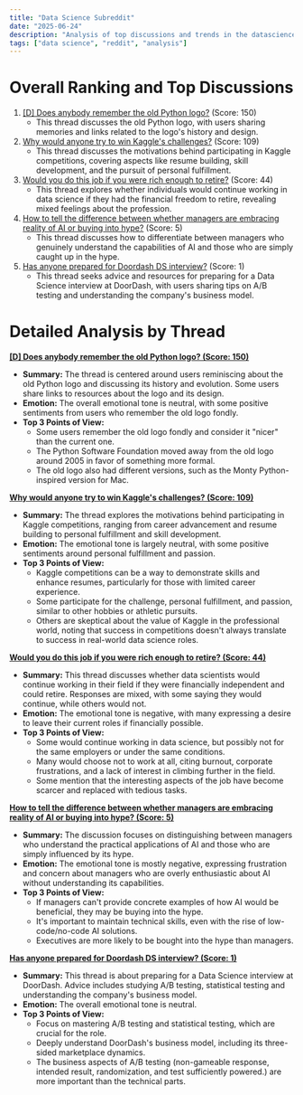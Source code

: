```yaml
---
title: "Data Science Subreddit"
date: "2025-06-24"
description: "Analysis of top discussions and trends in the datascience subreddit"
tags: ["data science", "reddit", "analysis"]
---
```


# Overall Ranking and Top Discussions
1.  [[D] Does anybody remember the old Python logo?](https://i.redd.it/v3elvap9oq8f1.png) (Score: 150)
    * This thread discusses the old Python logo, with users sharing memories and links related to the logo's history and design.
2.  [Why would anyone try to win Kaggle's challenges?](https://www.reddit.com/r/datascience/comments/1ljg8dx/why_would_anyone_try_to_win_kaggles_challenges/) (Score: 109)
    *  This thread discusses the motivations behind participating in Kaggle competitions, covering aspects like resume building, skill development, and the pursuit of personal fulfillment.
3.  [Would you do this job if you were rich enough to retire?](https://www.reddit.com/r/datascience/comments/1li6e4v/would_you_do_this_job_if_you_were_rich_enough_to/) (Score: 44)
    *  This thread explores whether individuals would continue working in data science if they had the financial freedom to retire, revealing mixed feelings about the profession.
4.  [How to tell the difference between whether managers are embracing reality of AI or buying into hype?](https://www.reddit.com/r/datascience/comments/1ljhuda/how_to_tell_the_difference_between_whether/) (Score: 5)
    *  This thread discusses how to differentiate between managers who genuinely understand the capabilities of AI and those who are simply caught up in the hype.
5.  [Has anyone prepared for Doordash DS interview?](https://www.reddit.com/r/datascience/comments/1ljhav8/has_anyone_prepared_for_doordash_ds_interview/) (Score: 1)
    *  This thread seeks advice and resources for preparing for a Data Science interview at DoorDash, with users sharing tips on A/B testing and understanding the company's business model.

# Detailed Analysis by Thread
**[[D] Does anybody remember the old Python logo? (Score: 150)](https://i.redd.it/v3elvap9oq8f1.png)**
*  **Summary:**  The thread is centered around users reminiscing about the old Python logo and discussing its history and evolution. Some users share links to resources about the logo and its design.
*  **Emotion:** The overall emotional tone is neutral, with some positive sentiments from users who remember the old logo fondly.
*  **Top 3 Points of View:**
    *   Some users remember the old logo fondly and consider it "nicer" than the current one.
    *   The Python Software Foundation moved away from the old logo around 2005 in favor of something more formal.
    *   The old logo also had different versions, such as the Monty Python-inspired version for Mac.

**[Why would anyone try to win Kaggle's challenges? (Score: 109)](https://www.reddit.com/r/datascience/comments/1ljg8dx/why_would_anyone_try_to_win_kaggles_challenges/)**
*  **Summary:**  The thread explores the motivations behind participating in Kaggle competitions, ranging from career advancement and resume building to personal fulfillment and skill development.
*  **Emotion:** The emotional tone is largely neutral, with some positive sentiments around personal fulfillment and passion.
*  **Top 3 Points of View:**
    *   Kaggle competitions can be a way to demonstrate skills and enhance resumes, particularly for those with limited career experience.
    *   Some participate for the challenge, personal fulfillment, and passion, similar to other hobbies or athletic pursuits.
    *   Others are skeptical about the value of Kaggle in the professional world, noting that success in competitions doesn't always translate to success in real-world data science roles.

**[Would you do this job if you were rich enough to retire? (Score: 44)](https://www.reddit.com/r/datascience/comments/1li6e4v/would_you_do_this_job_if_you_were_rich_enough_to/)**
*  **Summary:**  This thread discusses whether data scientists would continue working in their field if they were financially independent and could retire. Responses are mixed, with some saying they would continue, while others would not.
*  **Emotion:** The emotional tone is negative, with many expressing a desire to leave their current roles if financially possible.
*  **Top 3 Points of View:**
    *   Some would continue working in data science, but possibly not for the same employers or under the same conditions.
    *   Many would choose not to work at all, citing burnout, corporate frustrations, and a lack of interest in climbing further in the field.
    *   Some mention that the interesting aspects of the job have become scarcer and replaced with tedious tasks.

**[How to tell the difference between whether managers are embracing reality of AI or buying into hype? (Score: 5)](https://www.reddit.com/r/datascience/comments/1ljhuda/how_to_tell_the_difference_between_whether/)**
*  **Summary:**  The discussion focuses on distinguishing between managers who understand the practical applications of AI and those who are simply influenced by its hype.
*  **Emotion:** The emotional tone is mostly negative, expressing frustration and concern about managers who are overly enthusiastic about AI without understanding its capabilities.
*  **Top 3 Points of View:**
    *   If managers can't provide concrete examples of how AI would be beneficial, they may be buying into the hype.
    *   It's important to maintain technical skills, even with the rise of low-code/no-code AI solutions.
    *   Executives are more likely to be bought into the hype than managers.

**[Has anyone prepared for Doordash DS interview? (Score: 1)](https://www.reddit.com/r/datascience/comments/1ljhav8/has_anyone_prepared_for_doordash_ds_interview/)**
*  **Summary:**  This thread is about preparing for a Data Science interview at DoorDash. Advice includes studying A/B testing, statistical testing and understanding the company's business model.
*  **Emotion:** The overall emotional tone is neutral.
*  **Top 3 Points of View:**
    *   Focus on mastering A/B testing and statistical testing, which are crucial for the role.
    *   Deeply understand DoorDash's business model, including its three-sided marketplace dynamics.
    *   The business aspects of A/B testing (non-gameable response, intended result, randomization, and test sufficiently powered.) are more important than the technical parts.
